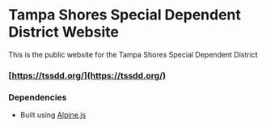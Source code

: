 # Tampa Shores Special Dependent District Website

This is the public website for the Tampa Shores Special Dependent District
### [https://tssdd.org/](https://tssdd.org/)

### Dependencies

* Built using [Alpine.js](https://alpinejs.dev/)
